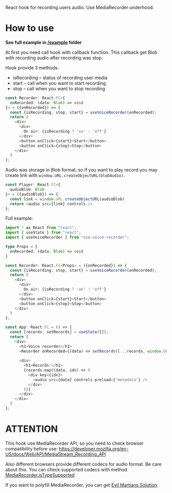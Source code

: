 React hook for recording users audio. Use MediaRecorder underhood.

# How to use
__See full example in [/example](https://github.com/MrFranke/use-voice-recorder/tree/master/example) folder__

At first you need call hook with callback function. 
This callback get Blob with recording audio after recording was stop.

Hook provide 3 methods:
- isRecording – status of recording user media
- start – call when you want to start recording
- stop – call when you want to stop recording
 
```typescript jsx
const Recorder: React.FC<{
  onRecorded: (data: Blob) => void
}> = ({onRecorded}) => {
  const {isRecording, stop, start} = useVoiceRecorder(onRecorded);
  return (
    <div>
      <div>
        On air: {isRecording ? 'on' : 'off'}
      </div>
      <button onClick={start}>Start</button>
      <button onClick={stop}>Stop</button>
    </div>
  )
};
```

Audio was storage in Blob format, so if you want to play record you may create link with 
`window.URL.createObjectURL(blobAudio)`.

```typescript jsx
const Player: React.FC<{
  audioBlob: Blob
}> = ({audioBlob}) => {
  const link = window.URL.createObjectURL(audioBlob)
  return <audio src={link} controls />
};
```

Full example:
```typescript jsx
import * as React from "react";
import { useState } from "react";
import { useVoiceRecorder } from "use-voice-recorder";

type Props = {
  onRecorded: (data: Blob) => void
}

const Recorder: React.FC<Props> = ({onRecorded}) => {
  const {isRecording, stop, start} = useVoiceRecorder(onRecorded);
  return (
    <div>
      <div>
        On air: {isRecording ? 'on' : 'off'}
      </div>
      <button onClick={start}>Start</button>
      <button onClick={stop}>Stop</button>
    </div>
  )
};

const App: React.FC = () => {
  const [records, setRecords] = useState([]);
  return (
    <div>
      <h1>Voice recorder</h1>
      <Recorder onRecorded={(data) => setRecords([...records, window.URL.createObjectURL(data)])} />
      
      <div>
        <h1>Records:</h1>
        {records.map((data, idx) => (
          <div key={idx}>
            <audio src={data} controls preload={'metadata'} />
          </div>
        ))}
      </div>
    </div>
  )
};

```

# ATTENTION
This hook use MediaRecorder API, so you need to check browser compatibility before use:
https://developer.mozilla.org/en-US/docs/Web/API/MediaStream_Recording_API

Also different browsers provide different codecs for audio format. Be care about this.
You can check supported codecs with method [MediaRecorder.isTypeSupported](https://developer.mozilla.org/en-US/docs/Web/API/MediaRecorder/isTypeSupported)

If you want to polyfill MediaRecorder, you can get [Evil Martians Solution](https://github.com/ai/audio-recorder-polyfill). 


